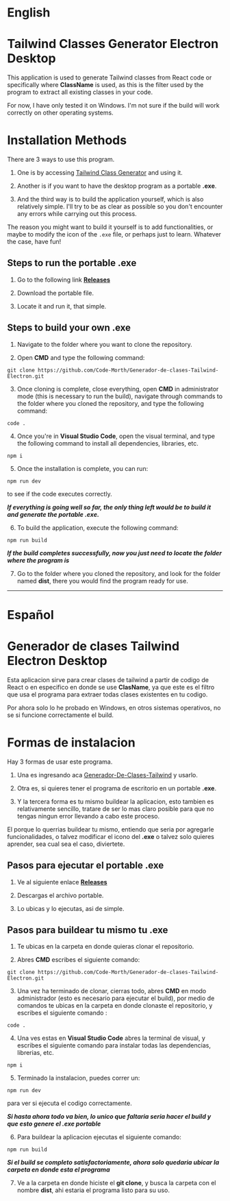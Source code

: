 # English

# Tailwind Classes Generator Electron Desktop

This application is used to generate Tailwind classes from React code or specifically where **ClassName** is used, as this is the filter used by the program to extract all existing classes in your code.

For now, I have only tested it on Windows. I'm not sure if the build will work correctly on other operating systems.

# Installation Methods

There are 3 ways to use this program.

1. One is by accessing [Tailwind Class Generator](https://web-generador-de-clases-tailwind-electron.vercel.app/) and using it.

2. Another is if you want to have the desktop program as a portable **.exe**.

3. And the third way is to build the application yourself, which is also relatively simple. I'll try to be as clear as possible so you don't encounter any errors while carrying out this process.

The reason you might want to build it yourself is to add functionalities, or maybe to modify the icon of the `.exe` file, or perhaps just to learn. Whatever the case, have fun!


## Steps to run the portable **.exe**

1. Go to the following link **[Releases](https://github.com/Code-Morth/Generador-de-clases-Tailwind-Electron/releases)**

2. Download the portable file.

3. Locate it and run it, that simple.

## Steps to build your own **.exe**

1. Navigate to the folder where you want to clone the repository.

2. Open **CMD** and type the following command:

`git clone https://github.com/Code-Morth/Generador-de-clases-Tailwind-Electron.git`

3. Once cloning is complete, close everything, open **CMD** in administrator mode (this is necessary to run the build), navigate through commands to the folder where you cloned the repository, and type the following command:

`code .`

4. Once you're in **Visual Studio Code**, open the visual terminal, and type the following command to install all dependencies, libraries, etc.

`npm i`

5. Once the installation is complete, you can run:

`npm run dev`

to see if the code executes correctly.

***If everything is going well so far, the only thing left would be to build it and generate the portable **.exe**.***

6. To build the application, execute the following command:

`npm run build`

***If the build completes successfully, now you just need to locate the folder where the program is***

7. Go to the folder where you cloned the repository, and look for the folder named **dist**, there you would find the program ready for use.


------------------------------------------------------------------------------------------

# Español

# Generador de clases Tailwind Electron Desktop

Esta aplicacion sirve para crear clases de tailwind a partir de codigo de React o en especifico en donde se use **ClasName**, ya que este es el filtro que usa el programa para extraer todas clases existentes en tu codigo.

Por ahora solo lo he probado en Windows, en otros sistemas operativos, no se si funcione correctamente el build.

# Formas de instalacion

Hay 3 formas de usar este programa.

1. Una es ingresando aca [Generador-De-Clases-Tailwind](https://web-generador-de-clases-tailwind-electron.vercel.app/) y usarlo.

2. Otra es, si quieres tener el programa de escritorio en un portable **.exe**.

3. Y la tercera forma es tu mismo buildear la aplicacion, esto tambien es relativamente sencillo, tratare de ser lo mas claro posible para que no tengas ningun error llevando a cabo este proceso.

El porque lo querrias buildear tu mismo, entiendo que seria por agregarle funcionalidades, o talvez modificar el icono del **.exe** o talvez solo quieres aprender, sea cual sea el caso, diviertete.

## Pasos para ejecutar el portable **.exe**

1. Ve al siguiente enlace **[Releases](https://github.com/Code-Morth/Generador-de-clases-Tailwind-Electron/releases)**

2. Descargas el archivo portable.

3. Lo ubicas y lo ejecutas, asi de simple.

## Pasos para buildear tu mismo tu **.exe**

1. Te ubicas en la carpeta en donde quieras clonar el repositorio.

2. Abres **CMD** escribes el siguiente comando:

`git clone https://github.com/Code-Morth/Generador-de-clases-Tailwind-Electron.git`

3. Una vez ha terminado de clonar, cierras todo, abres **CMD** en modo administrador (esto es necesario para ejecutar el build), por medio de comandos te ubicas en la carpeta en donde clonaste el repositorio, y escribes el siguiente comando : 

`code .`

4. Una ves estas en **Visual Studio Code** abres la terminal de visual, y escribes el siguiente comando para instalar todas las dependencias, librerias, etc.

`npm i`

5. Terminado la instalacion, puedes correr un:

`npm run dev`

para ver si ejecuta el codigo correctamente.

***Si hasta ahora todo va bien, lo unico que faltaria seria hacer el build y que esto genere el **.exe** portable***

6. Para buildear la aplicacion ejecutas el siguiente comando:

`npm run build`

***Si el build se completo satisfactoriamente, ahora solo quedaria ubicar la carpeta en donde esta el programa***

7. Ve a la carpeta en donde hiciste el **git clone**, y busca la carpeta con el nombre **dist**, ahi estaria el programa listo para su uso.

